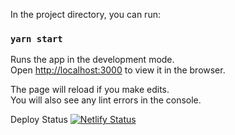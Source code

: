 In the project directory, you can run:

### `yarn start`

Runs the app in the development mode.\
Open [http://localhost:3000](http://localhost:3000) to view it in the browser.

The page will reload if you make edits.\
You will also see any lint errors in the console.

Deploy Status 
[![Netlify Status](https://api.netlify.com/api/v1/badges/f46f9829-1dd5-4a50-9e4b-44d4ea4226c6/deploy-status)](https://app.netlify.com/sites/minustime/deploys)